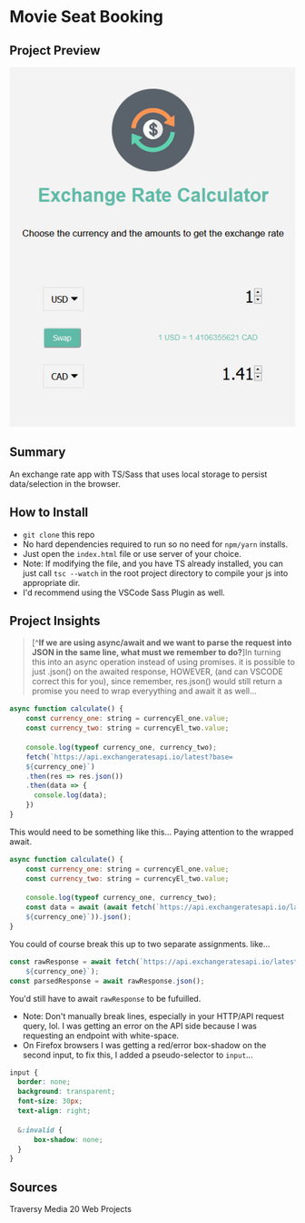 # Movie Seat Booking 

## Project Preview
![](exchange-rate.gif)

## Summary
An exchange rate app with TS/Sass that uses local storage to persist data/selection in the browser. 

## How to Install
- `git clone` this repo
- No hard dependencies required to run so no need for `npm/yarn` installs. 
- Just open the `index.html` file or use server of your choice.
- Note: If modifying the file, and you have TS already installed, you can just call `tsc --watch` in the root project directory to compile your js into appropriate dir.
- I'd recommend using the VSCode Sass Plugin as well.  

## Project Insights
> [^**If we are using async/await and we want to parse the request into JSON in the same line, what must we remember to do?**]In turning this into an async operation instead of using promises. it is possible to just .json() on the awaited response, HOWEVER, (and can VSCODE correct this for you), since remember, res.json() would still return a promise you need to wrap everyything and await it as well...

```js {6-11}
async function calculate() {
    const currency_one: string = currencyEl_one.value;
    const currency_two: string = currencyEl_two.value;
    
    console.log(typeof currency_one, currency_two);
    fetch(`https://api.exchangeratesapi.io/latest?base=
    ${currency_one}`)
    .then(res => res.json())
    .then(data => {
      console.log(data);
    })
}
```

This would need to be something like this... Paying attention to the wrapped await. 

```js {6-7}
async function calculate() {
    const currency_one: string = currencyEl_one.value;
    const currency_two: string = currencyEl_two.value;
    
    console.log(typeof currency_one, currency_two);
    const data = await (await fetch(`https://api.exchangeratesapi.io/latest?base=
    ${currency_one}`)).json();
}
```
You could of course break this up to two separate assignments. like...
```js
const rawResponse = await fetch(`https://api.exchangeratesapi.io/latest?base=
    ${currency_one}`); 
const parsedResponse = await rawResponse.json();
```
You'd still have to await `rawResponse` to be fufuilled.
 
- Note: Don't manually break lines, especially in your HTTP/API request query, lol. I was getting an error on the API side because I was requesting an endpoint with white-space.
- On Firefox browsers I was getting a red/error box-shadow on the second input, to fix this, I added a pseudo-selector to `input`... 
```scss {7-9}
input {
  border: none;
  background: transparent;
  font-size: 30px;
  text-align: right;

  &:invalid {
      box-shadow: none;
  }
}
```

## Sources
Traversy Media 20 Web Projects
